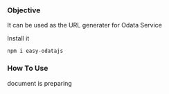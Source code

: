### Objective
It can be used as the URL generater for Odata Service

Install it 

``` npm i easy-odatajs ```

### How To Use

document is preparing
